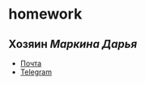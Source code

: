 # homework
## Хозяин _Маркина Дарья_ 
* [Почта](mailto:damarkina@edu.hse.ru)
* [Telegram](https://t.me/DaMarkina)
